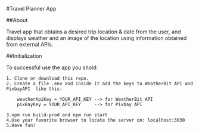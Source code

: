 #Travel Planner App

##About

Travel app that obtains a desired trip location & date from the user, and displays weather and an image of the location using information obtained from external APIs. 

##Initialization 

To successful use the app you shold:

    1. Clone or download this repo.
    2. Create a file .env and inside it add the keys to WeatherBit API and PixbayAPI  like this:

        weatherApiKey = YOUR_API_KEY --> for WeatherBit API
        pixBayKey = YOUR_API_KEY     --> for Pixbay API

    3.npm run build-prod and npm run start 
    4.Use your favorite browser to locate the server on: localhost:3030 
    5.Have fun!


